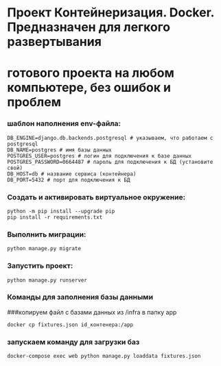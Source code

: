 # Проект Контейнеризация. Docker. Предназначен для легкого развертывания
# готового проекта на любом компьютере, без ошибок и проблем

### шаблон наполнения env-файла:
```
DB_ENGINE=django.db.backends.postgresql # указываем, что работаем с postgresql
DB_NAME=postgres # имя базы данных
POSTGRES_USER=postgres # логин для подключения к базе данных
POSTGRES_PASSWORD=0664487 # пароль для подключения к БД (установите свой)
DB_HOST=db # название сервиса (контейнера)
DB_PORT=5432 # порт для подключения к БД
```
### Cоздать и активировать виртуальное окружение:
```angular2html
python -m pip install --upgrade pip
pip install -r requirements.txt
```
### Выполнить миграции:
```angular2html
python manage.py migrate
```
### Запустить проект:
```angular2html
python manage.py runserver
```
### Команды для заполнения базы данными
###копируем файл с базами данных из /infra в папку app
```angular2html
docker cp fixtures.json id_контенера:/app
```
### запускаем команду для загрузки баз
```angular2html
docker-compose exec web python manage.py loaddata fixtures.json
```